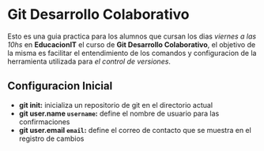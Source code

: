 # Git Desarrollo Colaborativo

Esto es una guia practica para los alumnos que cursan los dias _viernes a las 10hs_ en __EducacionIT__ el curso de __Git Desarrollo Colaborativo__, el objetivo de la misma es facilitar el entendimiento de los comandos y configuracion de la herramienta utilizada para _el control de versiones_.

## Configuracion Inicial

* __git init:__ inicializa un repositorio de git en el directorio actual
* __git user.name `username`:__ define el nombre de usuario para las confirmaciones 
* __git user.email `email`:__ define el correo de contacto que se muestra en el registro de cambios